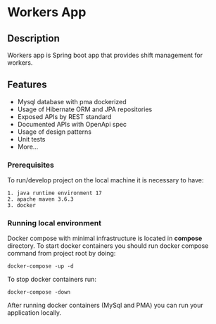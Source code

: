 # Workers App

## Description

Workers app is Spring boot app that provides shift management for workers.

## Features

- Mysql database with pma dockerized
- Usage of Hibernate ORM and JPA repositories
- Exposed APIs by REST standard
- Documented APIs with OpenApi spec
- Usage of design patterns
- Unit tests
- More...

### Prerequisites

To run/develop project on the local machine it is necessary to have:

```
1. java runtime environment 17
2. apache maven 3.6.3
3. docker 
```

### Running local environment

Docker compose with minimal infrastructure is located in <b>compose</b>
directory. To start docker containers you should run docker compose command from
project root by doing:

```
docker-compose -up -d 
```

To stop docker containers run:

```
docker-compose -down
```

After running docker containers (MySql and PMA) you can run your application
locally.